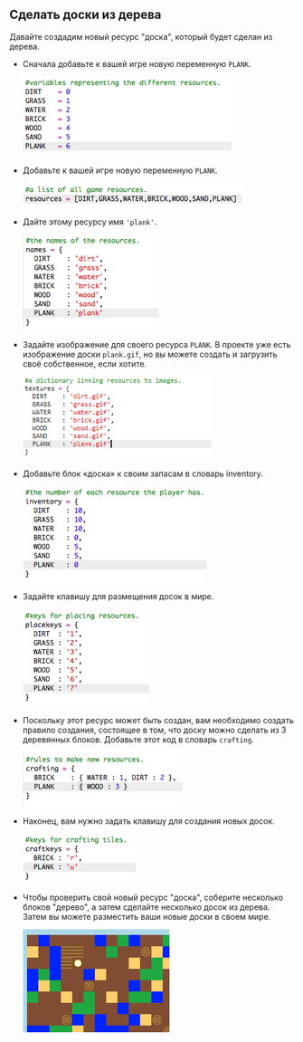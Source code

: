 ## Сделать доски из дерева

Давайте создадим новый ресурс "доска", который будет сделан из дерева.

+ Сначала добавьте к вашей игре новую переменную `PLANK`.
    
    ![screenshot](images/craft-plank-const.png)

+ Добавьте к вашей игре новую переменную `PLANK`.
    
    ![скриншот](images/craft-plank-resources.png)

+ Дайте этому ресурсу имя `'plank'`.
    
    ![скриншот](images/craft-plank-names.png)

+ Задайте изображение для своего ресурса `PLANK`. В проекте уже есть изображение доски `plank.gif`, но вы можете создать и загрузить своё собственное, если хотите.
    
    ![screenshot](images/craft-plank-textures.png)

+ Добавьте блок «доска» к своим запасам в словарь inventory.
    
    ![скриншот](images/craft-plank-inventory.png)

+ Задайте клавишу для размещения досок в мире.
    
    ![скриншот](images/craft-plank-placekeys.png)

+ Поскольку этот ресурс может быть создан, вам необходимо создать правило создания, состоящее в том, что доску можно сделать из 3 деревянных блоков. Добавьте этот код в словарь `crafting`.
    
    ![скриншот](images/craft-plank-crafting.png)

+ Наконец, вам нужно задать клавишу для создания новых досок.
    
    ![скриншот](images/craft-plank-craftkeys.png)

+ Чтобы проверить свой новый ресурс "доска", соберите несколько блоков "дерево", а затем сделайте несколько досок из дерева. Затем вы можете разместить ваши новые доски в своем мире.
    
    ![скриншот](images/craft-plank-test.png)